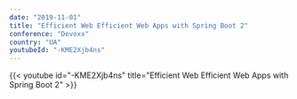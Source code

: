 ```yaml
---
date: "2019-11-01"
title: "Efficient Web Efficient Web Apps with Spring Boot 2"
conference: "Devoxx"
country: "UA"
youtubeId: "-KME2Xjb4ns"
---
```


{{< youtube id="-KME2Xjb4ns" title="Efficient Web Efficient Web Apps with Spring Boot 2" >}} 
